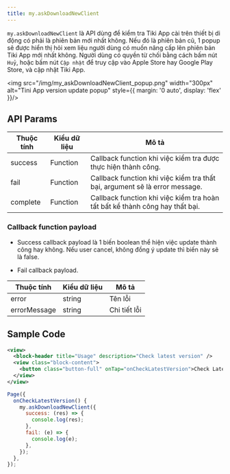 ```yaml
---
title: my.askDownloadNewClient
---
```


`my.askDownloadNewClient` là API dùng để kiểm tra Tiki App cài trên thiết bị di động có phải là phiên bản mới nhất không. Nếu đó là phiên bản cũ, 1 popup sẽ được hiển thị hỏi xem liệu người dùng có muốn nâng cấp lên phiên bản Tiki App mới nhất không. Người dùng có quyền từ chối bằng cách bấm nút `Huỷ`, hoặc bấm nút `Cập nhật` để truy cập vào Apple Store hay Google Play Store, và cập nhật Tiki App.

<img src="/img/my_askDownloadNewClient_popup.png" width="300px" alt="Tini App version update popup" style={{ margin: '0 auto', display: 'flex' }}/>

## API Params

| Thuộc tính | Kiểu dữ liệu | Mô tả                                                                        |
| ---------- | ------------ | ---------------------------------------------------------------------------- |
| success    | Function     | Callback function khi việc kiểm tra được thực hiện thành công.               |
| fail       | Function     | Callback function khi việc kiểm tra thất bại, argument sẽ là error message.  |
| complete   | Function     | Callback function khi việc kiểm tra hoàn tất bất kể thành công hay thất bại. |

### Callback function payload

- Success callback payload là 1 biến boolean thể hiện việc update thành công hay không. Nếu user cancel, không đồng ý update thì biến này sẽ là false.
  
- Fail callback payload. 

| Thuộc tính   | Kiểu dữ liệu | Mô tả        |
| ------------ | ------------ | ------------ |
| error        | string       | Tên lỗi      |
| errorMessage | string       | Chi tiết lỗi |

## Sample Code

```xml title=index.txml
<view>
  <block-header title="Usage" description="Check latest version" />
  <view class="block-content">
    <button class="button-full" onTap="onCheckLatestVersion">Check Latest Version</button>
  </view>
</view>
```

```js title=index.js
Page({
  onCheckLatestVersion() {
    my.askDownloadNewClient({
      success: (res) => {
        console.log(res);
      },
      fail: (e) => {
        console.log(e);
      },
    });
  },
});

```
